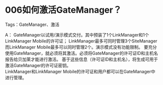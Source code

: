 # 006如何激活GateManager？
Tags：GateManager、激活

A：
GateManager以试用/演示模式交付。其中预装了1个LinkManager和1个 LinkManager Mobile的许可证；
LinkManager最多可同时管理3个SiteManager而LinkManager Mobile最多可以同时管理2个。演示模式没有功能限制。
要充分使用GateManager，就必须将其激活。必须将GateManager的许可证ID和主机名报告给贝加莱才能进行激活。
基于这些信息（许可证ID和主机名），将生成可用于激活GateManager的许可证密钥。	
LinkManager和LinkManager Mobile的许可证和用户都可以在GateManager中进行管理。